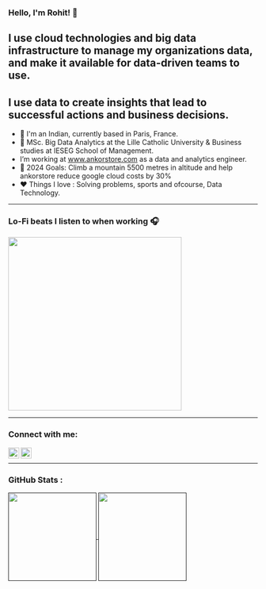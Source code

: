 
### Hello, I'm Rohit! 👋

## I use cloud technologies and big data infrastructure to manage my organizations data, and make it available for data-driven teams to use.
## I use data to create insights that lead to successful actions and business decisions.

- 📍  I'm an Indian, currently based in Paris, France.
- 🏫 MSc. Big Data Analytics at the Lille Catholic University & Business studies at IESEG School of Management.
- I’m working at www.ankorstore.com as a data and analytics engineer.
- 🥅 2024 Goals: Climb a mountain 5500 metres in altitude and help ankorstore reduce google cloud costs by 30%
- ❤️ Things I love : Solving problems, sports and ofcourse, Data Technology.

-----

### Lo-Fi beats I listen to when working 🎧

[<img src="https://freight.cargo.site/w/500/q/94/i/c70ce548511062e17a48c1b14ac9f99db4264f8a047cefc7e1aaf731ad8f4480/daft1_1_o.gif" width="350" />](https://www.youtube.com/watch?v=f02mOEt11OQ)

-----

### Connect with me:

[<img align="left" alt="Rohit | LinkedIn" width="22px" src="https://cdn.jsdelivr.net/npm/simple-icons@v3/icons/linkedin.svg" />](https://www.linkedin.com/in/rohit-bhalerao/)
[<img align="left" alt="Rohit | Instagram" width="22px" src="https://cdn.jsdelivr.net/npm/simple-icons@v3/icons/instagram.svg" />](https://instagram.com/thatguyrohitt?igshid=tx3zgdosb5mg)
<br />

-----

### GitHub Stats :

   <a href = "">
      <img align="center" height='178px' src="https://github-readme-stats.vercel.app/api?username=RohitBhalerao&show_icons=true&theme=buefy" />
  </a>
  
  <a href = "">
      <img align="center" height='178px' src="https://github-readme-stats.vercel.app/api/top-langs/?username=RohitBhalerao&layout=compact&theme=buefy" />
  </a>


